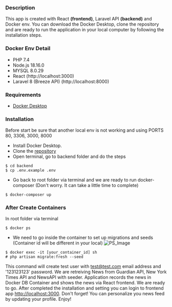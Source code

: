 ### Description
This app is created with React <b>(frontend)</b>, Laravel API <b>(backend)</b> and Docker env. You can download the Docker Desktop, clone the repository and are ready to run the application in your local computer by following the installation steps.
### Docker Env Detail
- PHP 7.4
- Node.js 18.16.0
- MYSQL 8.0.29
- React (http://localhost:3000)
- Laravel 8 (Breeze API) (http://localhost:8000)
### Requirements
- [Docker Desktop](https://www.docker.com/products/docker-desktop/)
### Installation
Before start be sure that another local env is not working and using PORTS 80, 3306, 3000, 8000
- Install Docker Desktop.
- Clone the [repository](https://github.com/kyguney/innoscripta-news-feed-app.git)
- Open terminal, go to backend folder and do the steps
```
$ cd backend
$ cp .env.example .env
```
- Go back to root folder via terminal and we are ready to run docker-composer (Don't worry. It can take a little time to complete)
```
$ docker-composer up
```
### After Create Containers
In root folder via terminal
```
$ docker ps
```
- We need to go inside the container to set up migrations and seeds (Container id will be different in your local)
![PS_Image](https://drive.google.com/uc?export=view&id=1YPU05TCbcLYVgpvQQ7XRZ1kCKpnRcS14)
```
$ docker exec -it [your_container_id] sh
# php artisan migrate:fresh --seed
```
This command will create test user with test@test.com email address and '123123123' password. We are retreiving News from Guardian API, New York Times API and NewsAPI with seeder. Application records the news in Docker DB Container and shows the news via React frontend. We are ready to go. After completed the installation and setting you can login to frontend app [http://localhost:3000](http://localhost:3000). Don't forget! You can personalize you news feed by updating your profile. Enjoy!
